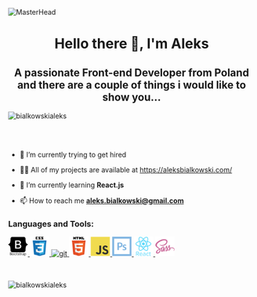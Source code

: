 ![MasterHead](https://i.pinimg.com/originals/1b/3c/58/1b3c5821c4ef798f196b30cc3eb46ac2.gif)

<h1 align="center">Hello there 👋, I'm Aleks</h1>
<h2 align="center">A passionate Front-end Developer from Poland and there are a couple of things i would like to show you...</h2>
<p align="left"> <img src="https://komarev.com/ghpvc/?username=bialkowskialeks&label=Profile%20views&color=0e75b6&style=flat" alt="bialkowskialeks" /> </p>
<br/>
<br/>

- 🔭 I’m currently trying to get hired

- 👨‍💻 All of my projects are available at https://aleksbialkowski.com/

- 🌱 I’m currently learning **React.js**

- 📫 How to reach me **aleks.bialkowski@gmail.com**


<h3 align="left">Languages and Tools:</h3>
<p align="left"> <a href="https://getbootstrap.com" target="_blank" rel="noreferrer"> <img src="https://raw.githubusercontent.com/devicons/devicon/master/icons/bootstrap/bootstrap-plain-wordmark.svg" alt="bootstrap" width="40" height="40"/> </a> <a href="https://www.w3schools.com/css/" target="_blank" rel="noreferrer"> <img src="https://raw.githubusercontent.com/devicons/devicon/master/icons/css3/css3-original-wordmark.svg" alt="css3" width="40" height="40"/> </a> <a href="https://git-scm.com/" target="_blank" rel="noreferrer"> <img src="https://www.vectorlogo.zone/logos/git-scm/git-scm-icon.svg" alt="git" width="40" height="40"/> </a> <a href="https://www.w3.org/html/" target="_blank" rel="noreferrer"> <img src="https://raw.githubusercontent.com/devicons/devicon/master/icons/html5/html5-original-wordmark.svg" alt="html5" width="40" height="40"/> </a> <a href="https://developer.mozilla.org/en-US/docs/Web/JavaScript" target="_blank" rel="noreferrer"> <img src="https://raw.githubusercontent.com/devicons/devicon/master/icons/javascript/javascript-original.svg" alt="javascript" width="40" height="40"/> </a> <a href="https://www.photoshop.com/en" target="_blank" rel="noreferrer"> <img src="https://raw.githubusercontent.com/devicons/devicon/master/icons/photoshop/photoshop-line.svg" alt="photoshop" width="40" height="40"/> </a> <a href="https://reactjs.org/" target="_blank" rel="noreferrer"> <img src="https://raw.githubusercontent.com/devicons/devicon/master/icons/react/react-original-wordmark.svg" alt="react" width="40" height="40"/> </a> <a href="https://sass-lang.com" target="_blank" rel="noreferrer"> <img src="https://raw.githubusercontent.com/devicons/devicon/master/icons/sass/sass-original.svg" alt="sass" width="40" height="40"/> </a> </p>

<br/>


<p><img align="center" src="https://github-readme-stats.vercel.app/api/top-langs?username=bialkowskialeks&show_icons=true&locale=en&layout=compact&discord_old_burple" alt="bialkowskialeks" /></p>


